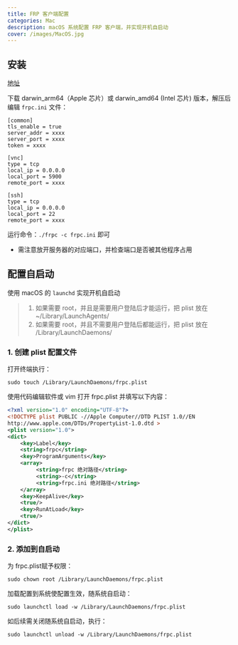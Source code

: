 ```yaml
---
title: FRP 客户端配置
categories: Mac
description: macOS 系统配置 FRP 客户端，并实现开机自启动
cover: /images/MacOS.jpg
---
```


## 安装

[地址](https://github.com/fatedier/frp/releases)

下载 darwin_arm64（Apple 芯片）或 darwin_amd64 (Intel 芯片) 版本，解压后编辑 `frpc.ini` 文件：

```
[common]
tls_enable = true
server_addr = xxxx
server_port = xxxx
token = xxxx

[vnc]
type = tcp
local_ip = 0.0.0.0
local_port = 5900
remote_port = xxxx

[ssh]
type = tcp
local_ip = 0.0.0.0
local_port = 22
remote_port = xxxx
```

运行命令：`./frpc -c frpc.ini` 即可

- 需注意放开服务器的对应端口，并检查端口是否被其他程序占用

## 配置自启动

使用 macOS 的 `launchd` 实现开机自启动

> 1. 如果需要 root，并且是需要用户登陆后才能运行，把 plist 放在 ~/Library/LaunchAgents/
> 2. 如果需要 root，并且不需要用户登陆后都能运行，把 plist 放在 /Library/LaunchDaemons/

### 1. 创建 plist 配置文件

打开终端执行：

```shell
sudo touch /Library/LaunchDaemons/frpc.plist
``` 

使用代码编辑软件或 vim 打开 frpc.plist 并填写以下内容：

```xml
<?xml version="1.0" encoding="UTF-8"?>
<!DOCTYPE plist PUBLIC -//Apple Computer//DTD PLIST 1.0//EN
http://www.apple.com/DTDs/PropertyList-1.0.dtd >
<plist version="1.0">
<dict>
    <key>Label</key>
    <string>frpc</string>
    <key>ProgramArguments</key>
    <array>
         <string>frpc 绝对路径</string>
         <string>-c</string>
         <string>frpc.ini 绝对路径</string>
    </array>
    <key>KeepAlive</key>
    <true/>
    <key>RunAtLoad</key>
    <true/>
</dict>
</plist>
```

### 2. 添加到自启动

为 frpc.plist赋予权限：

```shell
sudo chown root /Library/LaunchDaemons/frpc.plist
```

加载配置到系统使配置生效，随系统自启动：

```shell
sudo launchctl load -w /Library/LaunchDaemons/frpc.plist
```

如后续需关闭随系统自启动，执行：

```shell
sudo launchctl unload -w /Library/LaunchDaemons/frpc.plist
```